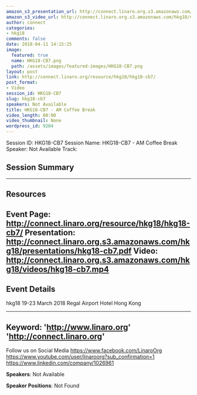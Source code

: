 ```yaml
---
amazon_s3_presentation_url: http://connect.linaro.org.s3.amazonaws.com/hkg18/presentations/hkg18-cb7.pdf
amazon_s3_video_url: http://connect.linaro.org.s3.amazonaws.com/hkg18/videos/hkg18-cb7.mp4
author: connect
categories:
- hkg18
comments: false
date: 2018-04-11 14:15:25
image:
  featured: true
  name: HKG18-CB7.png
  path: /assets/images/featured-images/HKG18-CB7.png
layout: post
link: http://connect.linaro.org/resource/hkg18/hkg18-cb7/
post_format:
- Video
session_id: HKG18-CB7
slug: hkg18-cb7
speakers: Not Available
title: HKG18-CB7 - AM Coffee Break
video_length: 00:00
video_thumbnail: None
wordpress_id: 9204
---
```


Session ID: HKG18-CB7
Session Name: HKG18-CB7 - AM Coffee Break
Speaker: Not Available
Track: 


## Session Summary

---------------------------------------------------
## Resources
Event Page: http://connect.linaro.org/resource/hkg18/hkg18-cb7/
Presentation: http://connect.linaro.org.s3.amazonaws.com/hkg18/presentations/hkg18-cb7.pdf
Video: http://connect.linaro.org.s3.amazonaws.com/hkg18/videos/hkg18-cb7.mp4
 ---------------------------------------------------
## Event Details
hkg18
19-23 March 2018 
Regal Airport Hotel Hong Kong

---------------------------------------------------
Keyword: 
'http://www.linaro.org'
'http://connect.linaro.org'
---------------------------------------------------
Follow us on Social Media
https://www.facebook.com/LinaroOrg
https://www.youtube.com/user/linaroorg?sub_confirmation=1
https://www.linkedin.com/company/1026961

**Speakers**: Not Available

**Speaker Positions**: Not Found
